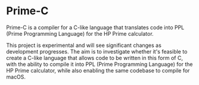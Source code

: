 # Prime-C
Prime-C is a compiler for a C-like language that translates code into PPL (Prime Programming Language) for the HP Prime calculator.

This project is experimental and will see significant changes as development progresses. The aim is to investigate whether it's feasible to create a C-like language that allows code to be written in this form of C, with the ability to compile it into PPL (Prime Programming Language) for the HP Prime calculator, while also enabling the same codebase to compile for macOS.

